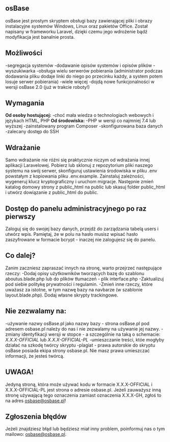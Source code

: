 ## osBase

osBase jest prostym skryptem obsługi bazy zawierającej pliki i obrazy instalacyjne systemów Windows, Linux oraz pakietów Office. Został napisany w frameworku Laravel, dzięki czemu jego wdrożenie bądź modyfikacja jest banalnie prosta.

## Możliwości

-segregacja systemów
-dodawanie opisów systemów i opisów plików
-wyszukiwarka
-obsługa wielu serwerów pobierania (administrator podczas dodawania pliku dodaje linki do niego po przecinku każdy, a system potem losuje serwer pobierania)
-wiele więcej
-dojdą nowe funkcjonalności w wersji osBase 2.0 (już w trakcie roboty!)

## Wymagania

<b>Od osoby hostującej:</b>
-choć mała wiedza o technologiach webowych i językach HTML, PHP
<b>Od środowiska:</b>
-PHP w wersji co najmniej 7.4 lub wyższej
-zainstalowany program Composer
-skonfigurowana baza danych
-zalecany dostęp do SSH

## Wdrażanie

Samo wdrażanie nie różni się praktycznie niczym od wdrażania innej aplikacji Laravelowej. Pobierz lub sklonuj z repozytorium pliki naszego systemu na swój serwer, skonfiguruj ustawienia środowiska w pliku .env powstałym z kopiowania pliku .env.example. Zainstaluj zależności, wygeneruj klucz kryptograficzny i uruchom migracje. Następnie zmień katalog domowy strony z public_html na public lub skasuj folder public_html i utwórz dowiązanie z public_html do public.

## Dostęp do panelu administracyjnego po raz pierwszy

Zaloguj się do swojej bazy danych, przejdź do zarządzania tabelą users i utwórz wpis. Pamiętaj, że w polu na hasło musisz wpisać hasło zaszyfrowane w formacie bcrypt - inaczej nie zalogujesz się do panelu.

## Co dalej?

Zanim zaczniesz zapraszać innych na stronę, warto przejrzeć następujące rzeczy:
-Dodaj opisy użytkowników tworzących bazę do szablonu aboutus.blade.php lub do plików tłumaczeń - plik interface.php
-Zaktualizuj pod siebie politykę prywatności i regulamin.
-Zmień inne rzeczy, które uważasz za istotne, w tym nazwę bazy na navbarze (w szablonie layout.blade.php). Dodaj własne skrypty trackingowe.

## Nie zezwalamy na:

-używanie nazwy osBase.pl jako nazwy bazy - strona osBase.pl pod adresem osbase.pl należy do nas i nie zezwalamy na używanie jej nazwy.
-zmiany identyfikacji wersji w stopce - a szczególnie na taką o schemacie:
<i>X.X.X-OFFICIAL</i> lub <i>X.X.X-OFFICIAL-PL</i>
-umieszczanie treści, któe mogłyby działać na szkodę twórcy skryptu
-plagiat - prawa autorskie do skryptu osBase posiada ekipa strony osbase.pl. Nie masz prawa umieszczać informacji, że jesteś twórcą.

## UWAGA!

Jedyną stroną, która może używać kodu w formacie X.X.X-OFFICIAL i X.X.X-OFFICIAL-PL jest strona o adresie osbase.pl. Jeżeli zauważysz inną stronę używającą tego oznaczenia zamiast oznaczenia X.X.X-GH, zgłoś to na adres osbase@osbase.pl!

## Zgłoszenia błędów

Jeżeli znajdziesz błąd lub będziesz miał inny problem, poinformuj nas o tym mailowo: osbase@osbase.pl.
